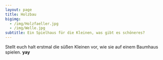 ```yaml
---
layout: page
title: Holzbau
bigimg:
  - /img/Holzfaeller.jpg
  - /img/Welle.jpg
subtitle: Ein Spielhaus für die Kleinen, was gibt es schöneres?
---
```


Stellt euch halt erstmal die süßen Kleinen vor, wie sie auf einem Baumhaus spielen. **yay**
